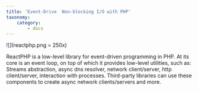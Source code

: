 ```yaml
---
title: 'Event-Drive  Non-blocking I/O with PHP'
taxonomy:
    category:
        - docs
---
```


![](reactphp.png = 250x)

ReactPHP is a low-level library for event-driven programming in PHP. At its core is an event loop, on top of which it provides low-level utilities, such as: Streams abstraction, async dns resolver, network client/server, http client/server, interaction with processes. Third-party libraries can use these components to create async network clients/servers and more.